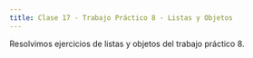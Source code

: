 ```yaml
---  
title: Clase 17 - Trabajo Práctico 8 - Listas y Objetos
---
```


Resolvimos ejercicios de listas y objetos del trabajo práctico 8.
